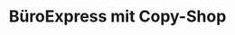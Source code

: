 ---
title: "BüroExpress mit Copy-Shop"
url: /zuerich/bueroexpress-mit-copy-shop/
shop: Schreibwaren
---